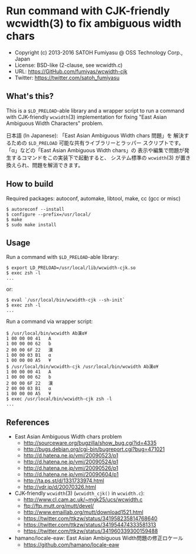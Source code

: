 Run command with CJK-friendly wcwidth(3) to fix ambiguous width chars
======================================================================

  * Copyright (c) 2013-2016 SATOH Fumiyasu @ OSS Technology Corp., Japan
  * License: BSD-like (2-clause, see wcwidth.c)
  * URL: <https://GitHub.com/fumiyas/wcwidth-cjk>
  * Twitter: <https://twitter.com/satoh_fumiyasu>

What's this?
---------------------------------------------------------------------

This is a `$LD_PRELOAD`-able library and a wrapper script to
run a command with CJK-friendly `wcwidth`(3) implementation for
fixing "East Asian Ambiguous Width Characters" problem.

日本語 (In Japanese): 「East Asian Ambiguous Width chars 問題」を
解決するための `$LD_PRELOAD` 可能な共有ライブラリーとラッパー
スクリプトです。「α」などの「East Asian Ambiguous Width chars」の
表示や編集で問題が発生するコマンドをこの実装下で起動すると、
システム標準の `wcwidth`(3) が置き換えられ、問題を解消できます。

How to build
---------------------------------------------------------------------

Required packages: autoconf, automake, libtool, make, cc (gcc or misc)

    $ autoreconf --install
    $ configure --prefix=/usr/local/
    $ make
    $ sudo make install

Usage
---------------------------------------------------------------------

Run a command with `$LD_PRELOAD`-able library:

    $ export LD_PRELOAD=/usr/local/lib/wcwidth-cjk.so
    $ exec zsh -l
    ...

or:

    $ eval `/usr/local/bin/wcwidth-cjk --sh-init`
    $ exec zsh -l
    ...

Run a command via wrapper script:

    $ /usr/local/bin/wcwidth Ab漢α¥
    1 00 00 00 41   A
    1 00 00 00 62   b
    2 00 00 6F 22   漢
    1 00 00 03 B1   α
    1 00 00 00 A5   ¥
    $ /usr/local/bin/wcwidth-cjk /usr/local/bin/wcwidth Ab漢α¥
    1 00 00 00 41   A
    1 00 00 00 62   b
    2 00 00 6F 22   漢
    2 00 00 03 B1   α
    1 00 00 00 A5   ¥
    $ exec /usr/local/bin/wcwidth-cjk zsh -l
    ...

References
---------------------------------------------------------------------

  * East Asian Ambiguous Width chars problem
    + http://sourceware.org/bugzilla/show_bug.cgi?id=4335
    + http://bugs.debian.org/cgi-bin/bugreport.cgi?bug=471021
    + http://d.hatena.ne.jp/vmi/20090523/p1
    + http://d.hatena.ne.jp/vmi/20090524/p1
    + http://d.hatena.ne.jp/vmi/20090526/p1
    + http://d.hatena.ne.jp/vmi/20090604/p1
    + http://ta.ps.st/d/1331733974.html
    + http://vdr.jp/d/20070326.html
  * CJK-friendly `wcwidth`(3) (`wcwidth_cjk()` in `wcwidth.c`): 
    + http://www.cl.cam.ac.uk/~mgk25/ucs/wcwidth.c
    + ftp://ftp.mutt.org/mutt/devel/
    + http://www.emaillab.org/mutt/download1521.html
    + https://twitter.com/ttkzw/status/341958235814768640
    + https://twitter.com/ttkzw/status/341954474333581313
    + https://twitter.com/ttkzw/status/341960339300159488
  * hamano/locale-eaw: East Asian Ambiguous Width問題の修正ロケール
    * https://github.com/hamano/locale-eaw

